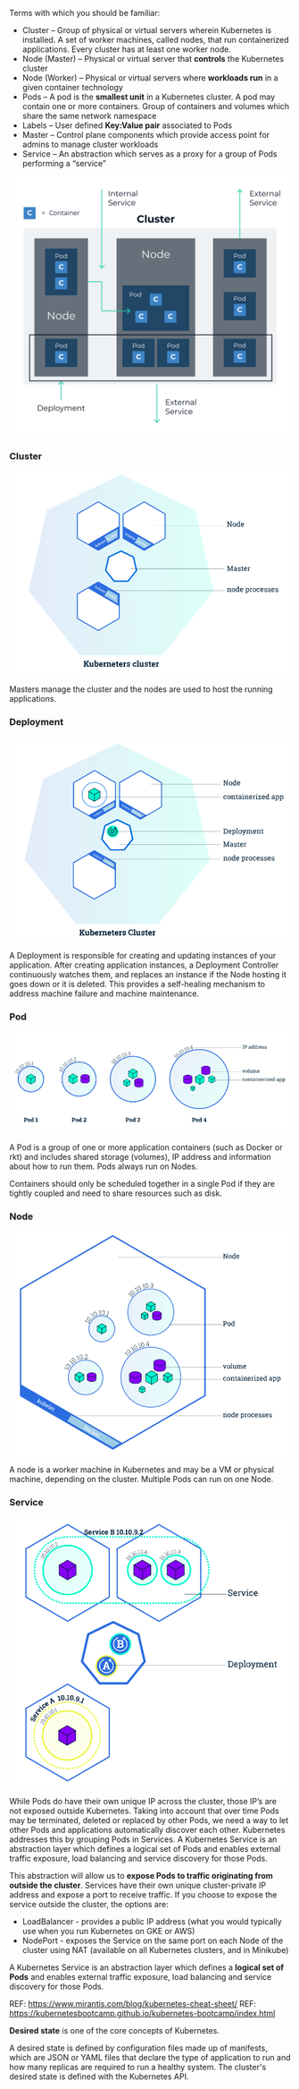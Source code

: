 Terms with which you should be familiar:

* Cluster – Group of physical or virtual servers wherein  Kubernetes is installed. A set of worker machines, called nodes, that run containerized applications. Every cluster has at least one worker node.
* Node (Master) – Physical or virtual server that **controls** the Kubernetes cluster
* Node (Worker) – Physical or virtual servers where  **workloads run** in a given container technology 
* Pods – A pod is the **smallest unit** in a Kubernetes cluster. A pod may contain one or more containers. Group of containers and volumes which share the same network namespace 
* Labels – User defined **Key:Value pair** associated to Pods  
* Master – Control plane components which provide access  point for admins to manage cluster workloads 
* Service – An abstraction which serves as a proxy for a group of Pods performing a “service”

![](images/k8s_i1.png)

### Cluster
![](images/k8s_i3.png)

Masters manage the cluster and the nodes are used to host the running applications.

### Deployment
![](images/k8s_i4.png)

A Deployment is responsible for creating and updating instances of your application. 
After creating application instances, a Deployment Controller continuously watches them, and replaces an instance if the 
Node hosting it goes down or it is deleted. This provides a self-healing mechanism to address machine failure and machine maintenance.

### Pod
![](images/k8s_i5.png)

A Pod is a group of one or more application containers (such as Docker or rkt) and includes shared storage (volumes), 
IP address and information about how to run them. Pods always run on Nodes.

Containers should only be scheduled together in a single Pod if they are tightly coupled and need to share resources such as disk.

### Node
![](images/k8s_i6.png)

A node is a worker machine in Kubernetes and may be a VM or physical machine, depending on the cluster. Multiple Pods can run on one Node.

### Service
![](images/k8s_i7.png)

While Pods do have their own unique IP across the cluster, those IP’s are not exposed outside Kubernetes. Taking into account that over time Pods may be terminated, deleted or replaced by other Pods, we need a way to let other Pods and applications automatically discover each other. Kubernetes addresses this by grouping Pods in Services. A Kubernetes Service is an abstraction layer which defines a logical set of Pods and enables external traffic exposure, load balancing and service discovery for those Pods.

This abstraction will allow us to **expose Pods to traffic originating from outside the cluster**. Services have their own unique cluster-private IP address and expose a port to receive traffic. If you choose to expose the service outside the cluster, the options are:
* LoadBalancer - provides a public IP address (what you would typically use when you run Kubernetes on GKE or AWS)
* NodePort - exposes the Service on the same port on each Node of the cluster using NAT (available on all Kubernetes clusters, and in Minikube)

A Kubernetes Service is an abstraction layer which defines a **logical set of Pods** and enables external traffic exposure, load balancing and service discovery for those Pods.

REF: https://www.mirantis.com/blog/kubernetes-cheat-sheet/
REF: https://kubernetesbootcamp.github.io/kubernetes-bootcamp/index.html


**Desired state** is one of the core concepts of Kubernetes.

A desired state is defined by configuration files made up of manifests, which are JSON or YAML files that declare the type of application to run and how many replicas are required to run a healthy system. The cluster's desired state is defined with the Kubernetes API.
